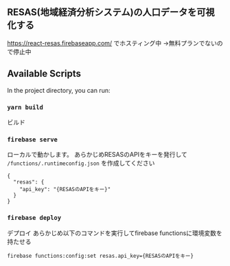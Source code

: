 ## RESAS(地域経済分析システム)の人口データを可視化する
https://react-resas.firebaseapp.com/
でホスティング中
→無料プランでないので停止中

## Available Scripts

In the project directory, you can run:

### `yarn build`

ビルド

### `firebase serve`

ローカルで動かします。
あらかじめRESASのAPIをキーを発行して `/functions/.runtimeconfig.json` を作成してください
```
{
  "resas": {
    "api_key": "{RESASのAPIをキー}"
  }
}
```

### `firebase deploy`

デプロイ
あらかじめ以下のコマンドを実行してfirebase functionsに環境変数を持たせる
```
firebase functions:config:set resas.api_key={RESASのAPIをキー}
```
